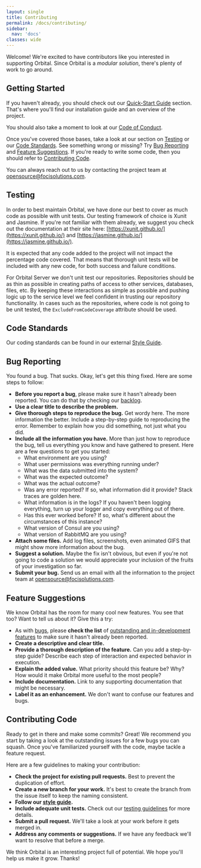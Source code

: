 ```yaml
---
layout: single
title: Contributing
permalink: /docs/contributing/
sidebar:
  nav: 'docs'
classes: wide
---
```


Welcome! We're excited to have contributors like you interested in supporting Orbital. Since Orbital is a _modular solution_, there's plenty of work to go around.

## Getting Started

If you haven't already, you should check out our [Quick-Start Guide](/docs/quick-start-guide/) section. That's where you'll find our installation guide and an overview of the project.

You should also take a moment to look at our [Code of Conduct](/docs/code-of-coduct/).

Once you've covered those bases, take a look at our section on [Testing](#testing) or our [Code Standards](#code-standards). See something wrong or missing? Try [Bug Reporting](#bug-reporting) and [Feature Suggestions](#feature-suggestions). If you're ready to write some code, then you should refer to [Contributing Code](#contributing-code).

You can always reach out to us by contacting the project team at [opensource@focisolutions.com](mailto:opensource@focisolutions.com).

## Testing

In order to best maintain Orbital, we have done our best to cover as much code as possible with unit tests. Our testing framework of choice is Xunit and Jasmine. If you're not familiar with them already, we suggest you check out the documentation at their site here: [https://xunit.github.io/](https://xunit.github.io/) and [https://jasmine.github.io/](https://jasmine.github.io/).

It is expected that any code added to the project will not impact the percentage code covered. That means that thorough unit tests will be included with any new code, for both success and failure conditions.

For Orbital Server we don't unit test our repositories. Repositories should be as thin as possible in creating paths of access to other services, databases, files, etc. By keeping these interactions as simple as possible and pushing logic up to the service level we feel confident in trusting our repository functionality. In cases such as the repositories, where code is not going to be unit tested, the `ExcludeFromCodeCoverage` attribute should be used.

## Code Standards

Our coding standards can be found in our external [Style Guide](/docs/styleguide).

## Bug Reporting

You found a bug. That sucks. Okay, let's get this thing fixed. Here are some steps to follow:

- **Before you report a bug**, please make sure it hasn't already been reported. You can do that by checking our [backlog](https://dev.azure.com/focisolutions/Orbital/_workitems/recentlycreated/).
- **Use a clear title to describe the problem.**
- **Give thorough steps to reproduce the bug.** Get wordy here. The more information the better. Include a step-by-step guide to reproducing the error. Remember to explain how you did something, not just what you did.
- **Include all the information you have.** More than just how to reproduce the bug, tell us everything you know and have gathered to present. Here are a few questions to get you started:
  - What environment are you using?
  - What user permissions was everything running under?
  - What was the data submitted into the system?
  - What was the expected outcome?
  - What was the actual outcome?
  - Was any error reported? If so, what information did it provide? Stack traces are golden here.
  - What information is in the logs? If you haven't been logging everything, turn up your logger and copy everything out of there.
  - Has this ever worked before? If so, what's different about the circumstances of this instance?
  - What version of Consul are you using?
  - What version of RabbitMQ are you using?
- **Attach some files.** Add log files, screenshots, even animated GIFS that might show more information about the bug.
- **Suggest a solution.** Maybe the fix isn't obvious, but even if you're not going to code a solution we would appreciate your inclusion of the fruits of your investigation so far.
- **Submit your bug.** Send us an email with all the information to the project team at [opensource@focisolutions.com](mailto:opensource@focisolutions.com).

## Feature Suggestions

We know Orbital has the room for many cool new features. You see that too? Want to tell us about it? Give this a try:

- As with [bugs](#bug-reporting), please **check the list** of [outstanding and in-development features](https://dev.azure.com/focisolutions/Orbital/_workitems/recentlycreated/) to make sure it hasn't already been reported.
- **Create a descriptive and clear title.**
- **Provide a thorough description of the feature.** Can you add a step-by-step guide? Describe each step of interaction and expected behavior in execution.
- **Explain the added value.** What priority should this feature be? Why? How would it make Orbital more useful to the most people?
- **Include documentation.** Link to any supporting documentation that might be necessary.
- **Label it as an enhancement.** We don't want to confuse our features and bugs.

## Contributing Code

Ready to get in there and make some commits? Great! We recommend you start by taking a look at the outstanding issues for a few bugs you can squash. Once you've familiarized yourself with the code, maybe tackle a feature request.

Here are a few guidelines to making your contribution:

- **Check the project for existing pull requests.** Best to prevent the duplication of effort.
- **Create a new branch for your work.** It's best to create the branch from the issue itself to keep the naming consistent.
- **Follow our [style guide](/docs/styleguide).**
- **Include adequate unit tests.** Check out our [testing guidelines](#testing) for more details.
- **Submit a pull request.** We'll take a look at your work before it gets merged in.
- **Address any comments or suggestions.** If we have any feedback we'll want to resolve that before a merge.

We think Orbital is an interesting project full of potential. We hope you'll help us make it grow. Thanks!
